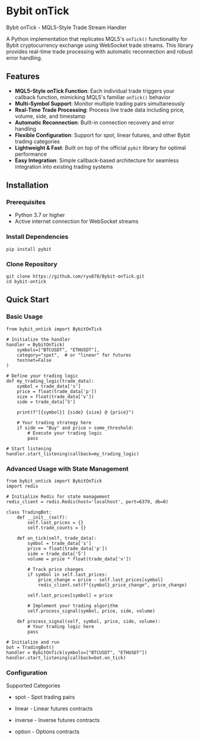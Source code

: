 # Bybit onTick
Bybit onTick - MQL5-Style Trade Stream Handler

A Python implementation that replicates MQL5's `onTick()` functionality for Bybit cryptocurrency exchange using WebSocket trade streams. This library provides real-time trade processing with automatic reconnection and robust error handling.

## Features

- **MQL5-Style onTick Function**: Each individual trade triggers your callback function, mimicking MQL5's familiar `onTick()` behavior
- **Multi-Symbol Support**: Monitor multiple trading pairs simultaneously
- **Real-Time Trade Processing**: Process live trade data including price, volume, side, and timestamp
- **Automatic Reconnection**: Built-in connection recovery and error handling
- **Flexible Configuration**: Support for spot, linear futures, and other Bybit trading categories
- **Lightweight & Fast**: Built on top of the official `pybit` library for optimal performance
- **Easy Integration**: Simple callback-based architecture for seamless integration into existing trading systems

## Installation

### Prerequisites

- Python 3.7 or higher
- Active internet connection for WebSocket streams

### Install Dependencies

```
pip install pybit
```

### Clone Repository

```
git clone https://github.com/ryu878/Bybit-onTick.git
cd bybit-ontick
```
## Quick Start

### Basic Usage

```
from bybit_ontick import BybitOnTick

# Initialize the handler
handler = BybitOnTick(
    symbols=["BTCUSDT", "ETHUSDT"],
    category="spot",  # or "linear" for futures
    testnet=False
)

# Define your trading logic
def my_trading_logic(trade_data):
    symbol = trade_data['s']
    price = float(trade_data['p'])
    size = float(trade_data['v'])
    side = trade_data['S']
    
    print(f"[{symbol}] {side} {size} @ {price}")
    
    # Your trading strategy here
    if side == "Buy" and price > some_threshold:
        # Execute your trading logic
        pass

# Start listening
handler.start_listening(callback=my_trading_logic)

```

### Advanced Usage with State Management
```
from bybit_ontick import BybitOnTick
import redis

# Initialize Redis for state management
redis_client = redis.Redis(host='localhost', port=6379, db=0)

class TradingBot:
    def __init__(self):
        self.last_prices = {}
        self.trade_counts = {}
        
    def on_tick(self, trade_data):
        symbol = trade_data['s']
        price = float(trade_data['p'])
        side = trade_data['S']
        volume = price * float(trade_data['v'])
        
        # Track price changes
        if symbol in self.last_prices:
            price_change = price - self.last_prices[symbol]
            redis_client.set(f"{symbol}_price_change", price_change)
        
        self.last_prices[symbol] = price
        
        # Implement your trading algorithm
        self.process_signal(symbol, price, side, volume)
        
    def process_signal(self, symbol, price, side, volume):
        # Your trading logic here
        pass

# Initialize and run
bot = TradingBot()
handler = BybitOnTick(symbols=["BTCUSDT", "ETHUSDT"])
handler.start_listening(callback=bot.on_tick)

```
### Configuration
Supported Categories

- spot - Spot trading pairs

- linear - Linear futures contracts

- inverse - Inverse futures contracts

- option - Options contracts
